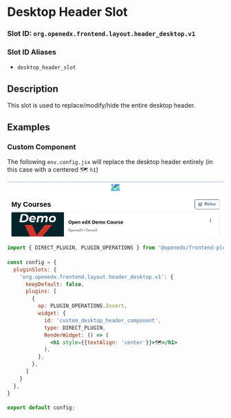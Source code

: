 # Desktop Header Slot

### Slot ID: `org.openedx.frontend.layout.header_desktop.v1`

### Slot ID Aliases
* `desktop_header_slot`

## Description

This slot is used to replace/modify/hide the entire desktop header.

## Examples

### Custom Component

The following `env.config.jsx` will replace the desktop header entirely (in this case with a centered 🗺️ `h1`)

![Screenshot of custom component](./images/desktop_header_custom_component.png)

```jsx
import { DIRECT_PLUGIN, PLUGIN_OPERATIONS } from '@openedx/frontend-plugin-framework';

const config = {
  pluginSlots: {
    'org.openedx.frontend.layout.header_desktop.v1': {
      keepDefault: false,
      plugins: [
        {
          op: PLUGIN_OPERATIONS.Insert,
          widget: {
            id: 'custom_desktop_header_component',
            type: DIRECT_PLUGIN,
            RenderWidget: () => (
              <h1 style={{textAlign: 'center'}}>🗺️</h1>
            ),
          },
        },
      ]
    }
  },
}

export default config;
```
